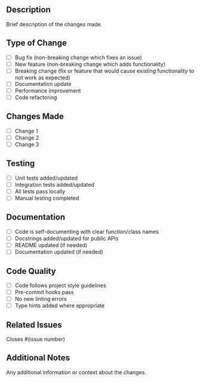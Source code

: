 ## Description
Brief description of the changes made.

## Type of Change
- [ ] Bug fix (non-breaking change which fixes an issue)
- [ ] New feature (non-breaking change which adds functionality)
- [ ] Breaking change (fix or feature that would cause existing functionality to not work as expected)
- [ ] Documentation update
- [ ] Performance improvement
- [ ] Code refactoring

## Changes Made
- [ ] Change 1
- [ ] Change 2
- [ ] Change 3

## Testing
- [ ] Unit tests added/updated
- [ ] Integration tests added/updated
- [ ] All tests pass locally
- [ ] Manual testing completed

## Documentation
- [ ] Code is self-documenting with clear function/class names
- [ ] Docstrings added/updated for public APIs
- [ ] README updated (if needed)
- [ ] Documentation updated (if needed)

## Code Quality
- [ ] Code follows project style guidelines
- [ ] Pre-commit hooks pass
- [ ] No new linting errors
- [ ] Type hints added where appropriate

## Related Issues
Closes #(issue number)

## Additional Notes
Any additional information or context about the changes.